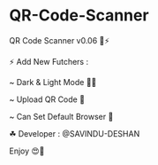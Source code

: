 # QR-Code-Scanner

QR Code Scanner v0.06 🚀⚡



⚡ Add New Futchers :

~ Dark & Light Mode 🤍🖤

~ Upload QR Code 🚀

~ Can Set Default Browser  🎁


☘ Developer : @SAVINDU-DESHAN



Enjoy 😍💖
